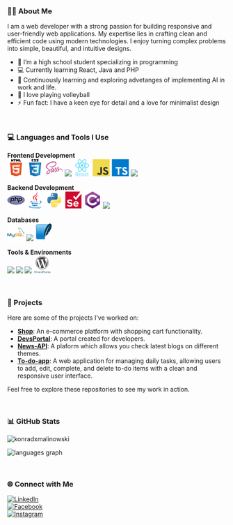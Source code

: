 ### 👨‍💻 About Me

I am a web developer with a strong passion for building responsive and user-friendly web applications. My expertise lies in crafting clean and efficient code using modern technologies. I enjoy turning complex problems into simple, beautiful, and intuitive designs.

- 🏫 I’m a high school student specializing in programming
- 💻 Currently learning React, Java and PHP
- 🌱 Continuously learning and exploring advetanges of implementing AI in work and life.
- 🏐 I love playing volleyball
- ⚡ Fun fact: I have a keen eye for detail and a love for minimalist design

<br>

### 💻 Languages and Tools I Use

**Frontend Development** <br>
<img src="https://raw.githubusercontent.com/devicons/devicon/master/icons/html5/html5-original-wordmark.svg" width="40" />
<img src="https://raw.githubusercontent.com/devicons/devicon/master/icons/css3/css3-original-wordmark.svg" width="40" />
<img src="https://raw.githubusercontent.com/devicons/devicon/master/icons/sass/sass-original.svg" width="40" />
<img src="https://img.icons8.com/color/200/tailwindcss.png" width="40" />
<img src="https://raw.githubusercontent.com/devicons/devicon/master/icons/react/react-original-wordmark.svg" width="40" />
<img src="https://raw.githubusercontent.com/devicons/devicon/master/icons/javascript/javascript-original.svg" width="40" />
<img src="https://raw.githubusercontent.com/devicons/devicon/master/icons/typescript/typescript-original.svg" width="40" />
<img src="https://vitejs.dev/logo.svg" width="40" />

**Backend Development** <br>
<img src="https://raw.githubusercontent.com/devicons/devicon/master/icons/php/php-original.svg" width="40" />
<img src="https://raw.githubusercontent.com/devicons/devicon/master/icons/java/java-original.svg" width="40" />
<img src="https://raw.githubusercontent.com/devicons/devicon/master/icons/python/python-original.svg" width="40" />
<img src="https://raw.githubusercontent.com/devicons/devicon/master/icons/selenium/selenium-original.svg" width="40" />
<img src="https://raw.githubusercontent.com/devicons/devicon/master/icons/csharp/csharp-original.svg" width="40" />
<img src="https://upload.wikimedia.org/wikipedia/commons/0/0e/Microsoft_.NET_logo.png" width="40" />

**Databases** <br>
<img src="https://raw.githubusercontent.com/devicons/devicon/master/icons/mysql/mysql-original-wordmark.svg" width="40" />
<img src="https://www.svgrepo.com/show/303229/microsoft-sql-server-logo.svg" width="40" />
<img src="https://raw.githubusercontent.com/devicons/devicon/master/icons/sqlite/sqlite-original.svg" width="40" />

**Tools & Environments** <br>
<img src="https://www.vectorlogo.zone/logos/getpostman/getpostman-icon.svg" width="40" />
<img src="https://www.vectorlogo.zone/logos/figma/figma-icon.svg" width="40" />
<img src="https://www.vectorlogo.zone/logos/git-scm/git-scm-icon.svg" width="40" />
<img src="https://raw.githubusercontent.com/devicons/devicon/master/icons/wordpress/wordpress-original.svg" width="40" />



<br>

### 📂 Projects

Here are some of the projects I've worked on:
- **[Shop](https://github.com/konradxmalinowski/shop)**: An e-commerce platform with shopping cart functionality.
- **[DevsPortal](https://github.com/konradxmalinowski/DevsPortal)**: A portal created for developers.
- **[News-API](https://github.com/konradxmalinowski/News-API-React)**: A plaform which allows you check latest blogs on different themes. 
- **[To-do-app](https://github.com/konradxmalinowski/to-do-app)**: A web application for managing daily tasks, allowing users to add, edit, complete, and delete to-do items with a clean and responsive user interface.

Feel free to explore these repositories to see my work in action.

<br>

### 📊 GitHub Stats
<p align="left"> <img src="https://komarev.com/ghpvc/?username=konradxmalinowski&label=Profile%20views&color=0e75b6&style=flat" alt="konradxmalinowski" /> </p>
<p align="left">
  <img src="https://github-readme-stats.vercel.app/api/top-langs?username=konradxmalinowski&locale=en&hide_title=false&layout=compact&card_width=320&langs_count=8&hide_border=false&order=2&theme=github_dark&bg_color=00000000" height="200" alt="languages graph"  />
</p>

<br>

### 🌐 Connect with Me

<p align="left">
  <a href="https://www.linkedin.com/in/konradxmalinowski" target="_blank">
    <img src="https://img.shields.io/badge/LinkedIn-Konrad%20Malinowski-0077B5?style=for-the-badge&logo=linkedin&logoColor=white" alt="LinkedIn" />
  </a>
  <br>
  <a href="https://www.facebook.com/konradxmalinowski/" target="_blank">
    <img src="https://img.shields.io/badge/Facebook-Konrad%20Malinowski-1877F2?style=for-the-badge&logo=facebook&logoColor=white" alt="Facebook" />
  </a>
  <br>
  <a href="https://www.instagram.com/konradxmalinowski/" target="_blank">
    <img src="https://img.shields.io/badge/Instagram-@konradxmalinowski-E4405F?style=for-the-badge&logo=instagram&logoColor=white" alt="Instagram" />
  </a>
</p>
